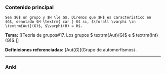 ### Contenido principal

```ad-Formal
Sea $G$ un grupo y $H \le G$. Diremos que $H$ es característico en $G$, denotado $H \textrm{ car } G$ si, $\forall \varphi \in \textrm{Aut}(G)$, $\varphi(H) = H$.
```

**Tema:** [[Teoría de grupos#17. Los grupos $ textrm{Aut}(G)$ e $ textrm{Int}(G)$.]]

**Definiciones referenciadas:** [$\textrm{Aut}(G)$](Grupo de automorfismos) .

---
### Anki
